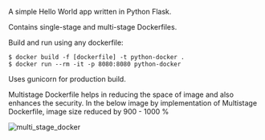 A simple Hello World app written in Python Flask.

Contains single-stage and multi-stage Dockerfiles.

Build and run using any dockerfile:

```
$ docker build -f [dockerfile] -t python-docker .
$ docker run --rm -it -p 8080:8080 python-docker
```

Uses gunicorn for production build.


Multistage Dockerfile helps in reducing the space of image and also enhances the security.
In the below image by implementation of Multistage Dockerfile, image size reduced by 900 - 1000 % 

![multi_stage_docker](https://github.com/ekagravarma/devops/assets/40314122/9a82e69d-f282-4d7e-b60f-3ee6ce78f1f1)
